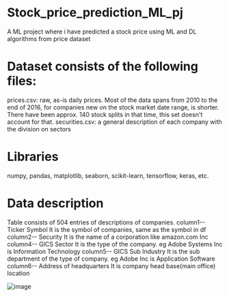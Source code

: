 # Stock_price_prediction_ML_pj
A ML project where i have predicted a stock price using ML and DL algorithms from price dataset

# Dataset consists of the following files:
prices.csv: raw, as-is daily prices. Most of the data spans from 2010 to the end of 2016, for companies new on the stock market date range, is shorter. There have been approx. 140 stock splits in that time, this set doesn't account for that.
securities.csv: a general description of each company with the division on sectors

# Libraries 
numpy,
pandas,
matplotlib,
seaborn,
scikit-learn,
tensorflow,
keras, etc.

# Data description
Table consists of 504 entries of descriptions of companies.
column1-- Ticker Symbol It is the symbol of companies, same as the symbol in df
column2-- Security It is the name of a corporation like amazon.com Inc
column4-- GICS Sector It is the type of the company. eg Adobe Systems Inc is Information Technology
column5-- GICS Sub Industry It is the sub department of the type of company. eg Adobe Inc is Application Software
column6-- Address of headquarters It is company head base(main office) location

![image](https://github.com/user-attachments/assets/aef8592c-a4fe-484c-aa13-bd4584523c4d)



